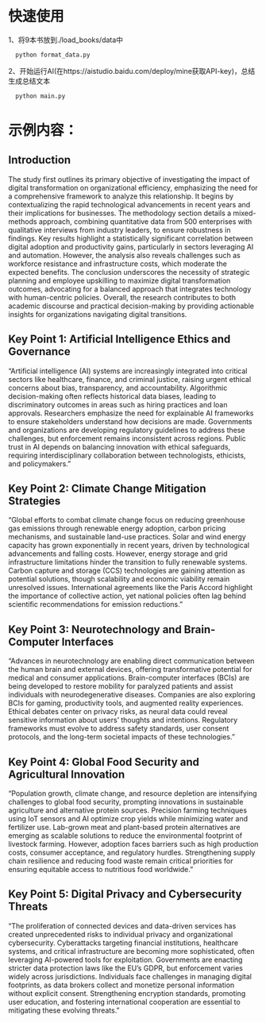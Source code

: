 # 快速使用
1、将9本书放到./load_books/data中
```bash
  python format_data.py
```
2、开始运行AI(在https://aistudio.baidu.com/deploy/mine获取API-key)，总结生成总结文本
```bash
  python main.py
```

# 示例内容：
## Introduction  
The study first outlines its primary objective of investigating the impact of digital transformation on organizational efficiency, emphasizing the need for a comprehensive framework to analyze this relationship. It begins by contextualizing the rapid technological advancements in recent years and their implications for businesses. The methodology section details a mixed-methods approach, combining quantitative data from 500 enterprises with qualitative interviews from industry leaders, to ensure robustness in findings. Key results highlight a statistically significant correlation between digital adoption and productivity gains, particularly in sectors leveraging AI and automation. However, the analysis also reveals challenges such as workforce resistance and infrastructure costs, which moderate the expected benefits. The conclusion underscores the necessity of strategic planning and employee upskilling to maximize digital transformation outcomes, advocating for a balanced approach that integrates technology with human-centric policies. Overall, the research contributes to both academic discourse and practical decision-making by providing actionable insights for organizations navigating digital transitions.

## Key Point 1: Artificial Intelligence Ethics and Governance  
“Artificial intelligence (AI) systems are increasingly integrated into critical sectors like healthcare, finance, and criminal justice, raising urgent ethical concerns about bias, transparency, and accountability. Algorithmic decision-making often reflects historical data biases, leading to discriminatory outcomes in areas such as hiring practices and loan approvals. Researchers emphasize the need for explainable AI frameworks to ensure stakeholders understand how decisions are made. Governments and organizations are developing regulatory guidelines to address these challenges, but enforcement remains inconsistent across regions. Public trust in AI depends on balancing innovation with ethical safeguards, requiring interdisciplinary collaboration between technologists, ethicists, and policymakers.”  

## Key Point 2: Climate Change Mitigation Strategies  
“Global efforts to combat climate change focus on reducing greenhouse gas emissions through renewable energy adoption, carbon pricing mechanisms, and sustainable land-use practices. Solar and wind energy capacity has grown exponentially in recent years, driven by technological advancements and falling costs. However, energy storage and grid infrastructure limitations hinder the transition to fully renewable systems. Carbon capture and storage (CCS) technologies are gaining attention as potential solutions, though scalability and economic viability remain unresolved issues. International agreements like the Paris Accord highlight the importance of collective action, yet national policies often lag behind scientific recommendations for emission reductions.”  

## Key Point 3: Neurotechnology and Brain-Computer Interfaces  
“Advances in neurotechnology are enabling direct communication between the human brain and external devices, offering transformative potential for medical and consumer applications. Brain-computer interfaces (BCIs) are being developed to restore mobility for paralyzed patients and assist individuals with neurodegenerative diseases. Companies are also exploring BCIs for gaming, productivity tools, and augmented reality experiences. Ethical debates center on privacy risks, as neural data could reveal sensitive information about users’ thoughts and intentions. Regulatory frameworks must evolve to address safety standards, user consent protocols, and the long-term societal impacts of these technologies.”  

## Key Point 4: Global Food Security and Agricultural Innovation  
“Population growth, climate change, and resource depletion are intensifying challenges to global food security, prompting innovations in sustainable agriculture and alternative protein sources. Precision farming techniques using IoT sensors and AI optimize crop yields while minimizing water and fertilizer use. Lab-grown meat and plant-based protein alternatives are emerging as scalable solutions to reduce the environmental footprint of livestock farming. However, adoption faces barriers such as high production costs, consumer acceptance, and regulatory hurdles. Strengthening supply chain resilience and reducing food waste remain critical priorities for ensuring equitable access to nutritious food worldwide.”  

## Key Point 5: Digital Privacy and Cybersecurity Threats  
“The proliferation of connected devices and data-driven services has created unprecedented risks to individual privacy and organizational cybersecurity. Cyberattacks targeting financial institutions, healthcare systems, and critical infrastructure are becoming more sophisticated, often leveraging AI-powered tools for exploitation. Governments are enacting stricter data protection laws like the EU’s GDPR, but enforcement varies widely across jurisdictions. Individuals face challenges in managing digital footprints, as data brokers collect and monetize personal information without explicit consent. Strengthening encryption standards, promoting user education, and fostering international cooperation are essential to mitigating these evolving threats.”